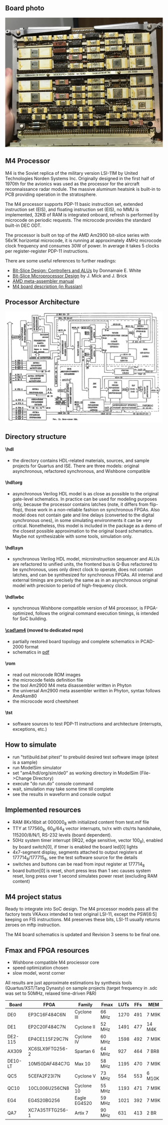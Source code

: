 ## Board photo

![Board photo](/am4/img/m4a.jpg)

## M4 Processor

M4 is the Soviet replica of the military version LSI-11M by United Technologies Norden Systems Inc.
Originally designed in the first half of 1970th for the avionics was used as the processor for
the aircraft reconnaissance radar module. The massive aluminum heatsink is built-in to PCB
providing operation in the stratosphere.

The M4 processor supports PDP-11 basic instruction set, extended instruction set (EIS), and floating
instruction set (EIS), no MMU is implemented, 32KB of RAM is integrated onboard, refresh is performed
by microcode on periodic requests. The microcode provides the standard built-in DEC ODT.

The processor is built on top of the AMD Am2900 bit-slice series with 56x1K horizontal microcode,
it is running at approximately 4MHz microcode clock frequency and consumes 30W of power. In average
it takes 5 clocks per register-register PDP-11 instructions.

There are some useful references to further readings:
- [Bit-Slice Design: Controllers and ALUs](https://www10.edacafe.com/book/parse_book.php?article=BITSLICE/bitslcP.html)
  by Donnamaie E. White
- [Bit-Slice Microprocessor Design](http://bitsavers.informatik.uni-stuttgart.de/components/amd/Am2900/Mick_Bit-Slice_Microprocessor_Design_1980.pdf)
  by J. Mick and J. Brick
- [AMD meta-assembler manual](http://www.donnamaie.com/2015/Amdasm-80%20Manual-2015%20reduced.pdf)
- [M4 board description (in Russian)](https://www.1801bm1.com/files/retro/M4/doc/mc1280.djvu)

## Processor Architecture
![Processor architecture](/am4/img/arch.jpg)

## Directory structure

#### \hdl
- the directory contains HDL-related materials, sources, and sample projects for Quartus and ISE.
There are three models: original asynchronous, refactored synchronous, and Wishbone compatible

#### \hdl\org
- asynchronous Verilog HDL model is as close as possible to the original gate-level schematics.
In practice can be used for modeling purposes only, because the processor contains latches (note,
it differs from flip-flop), those work in a non-reliable fashion on synchronous FPGAs. Also model
does not contain gate and line delays (converted to the digital synchronous ones), in some
simulating environments it can be very critical. Nonetheless, this model is included in the package
as a demo of the closest possible approximation to the original board schematics. Maybe not
synthesizable with some tools, simulation only.

#### \hdl\syn
- synchronous Verilog HDL model, microinstruction sequencer and ALUs are refactored to unified units,
the frontend bus is Q-Bus refactored to be synchronous, uses only direct clock to operate,
does not contain latches, and can be synthesized for synchronous FPGAs. All internal and external
timings are precisely the same as in an asynchronous original model with precision to period
of high-frequency clock.

#### \hdl\wbc
- synchronous Wishbone compatible version of M4 processor, is FPGA-optimized, follows the original
command execution timings, is intended for SoC building.

#### [\cad\am4](https://github.com/1801BM1/cad11/tree/master/am4) (moved to dedicated repo)
- partially restored board topology and complete schematics in PCAD-2000 format
- schematics in [pdf](https://github.com/1801BM1/cad11/tree/master/am4/m4_r3.pdf)

#### \rom
- read out microcode ROM images
- the microcode fields definition file
- the tool Am2900 M4 meta disassembler written in Phyton
- the universal Am2900 meta assembler written in Phyton, syntax follows AmdAsm80
- the microcode word cheetsheet

#### \tst
- software sources to test PDP-11 instructions and architecture (interrupts, exceptions, etc.)

## How to simulate
- run "tst\build.bat pitest" to prebuild desired test software image (pitest is a sample)
- run ModelSim simulator
- set "am4/hdl/org/sim/de0" as working directory in ModelSim (File->Change Directory)
- execute "do run.do" console command
- wait, simulation may take some time till complete
- see the results in waveform and console output

## Implemented resources
- RAM 8Kx16bit at 000000<sub>8</sub> with initialized content from test.mif file
- TTY at 177560<sub>8</sub>, 60<sub>8</sub>/64<sub>8</sub> vector interrupts,
  tx/rx with cts/rts handshake, 115200/8/N/1, RS-232 levels (board dependent).
- 50Hz system timer interrupt (IRQ2, edge sensitive, vector 100<sub>8</sub>),
  enabled by board switch[0], if timer is enabled the board led[0] lights
- 4x7-segment display, segments attached to output registers at 177714<sub>8</sub>/177715<sub>8</sub>,
  see the test software source for the details
- switches and buttons can be read from input register at 177714<sub>8</sub>
- board button[0] is reset, short press less than 1 sec causes system reset,
  long press over 1 second simulates power reset (excluding RAM content)

## M4 project status
Ready to integrate into SoC design. The M4 processor models pass all the factory tests VKAxxx
intended to test original LSI-11, except the PSW[6:5] keeping on FIS instructions. M4 preserves
these bits, LSI-11 usually returns zeroes on mftp instruction.

The M4 board schematics is updated and Revision 3 seems to be final one.

## Fmax and FPGA resources
- Wishbone compatible M4 prociessor core
- speed optimization chosen
- slow model, worst corner

All results are just approximate estimations by synthesis tools (Quartus/XST/Tang Dynasty)
on sample projects (target frequency in .sdc was set to 50MHz, relaxed time-driven P&R)

| Board   | FPGA            | Family       | Fmax    | LUTs | FFs  | MEM     |
|---------|-----------------|--------------|---------|------|------|---------|
| DE0     | EP3C16F484C6N   | Cyclone III  | 66 MHz  | 1270 | 491  | 7 M9K   |
| DE1     | EP2C20F484C7N   | Cyclone II   | 52 MHz  | 1491 | 477  | 14 M4K  |
| DE2-115 | EP4CE115F29C7N  | Cyclone IV   | 60 MHz  | 1598 | 492  | 7 M9K   |
| AX309   | XC6SLX9FTG256-2 | Spartan 6    | 64 MHz  | 927  | 464  | 7 BR8   |
| DE10-LT | 10M50DAF484C7G  | Max 10       | 58 MHz  | 1195 | 470  | 7 M9K   |
| QC5     | 5CEFA2F23I7N    | Cyclone V    | 73 MHz  | 554  | 553  | 6 M10K  |
| QC10    | 10CL006U256CN8  | Cyclone 10   | 55 MHz  | 1193 | 471  | 7 M9K   |
| EG4     | EG4S20BG256     | Eagle EG4S20 | 59 MHz  | 1021 | 392  | 7 M9K   |
| QA7     | XC7A35TFTG256-1 | Artix 7      | 90 MHz  | 631  | 413  | 2 BR    |
